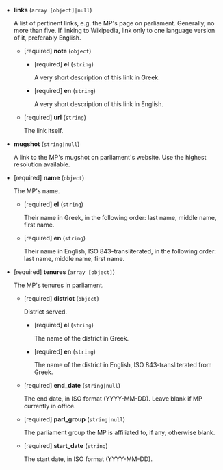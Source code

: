 
* **links** (`array [object]|null`)

    A list of pertinent links, e.g. the MP's page on parliament. Generally, no more than five. If linking to Wikipedia, link only to one language version of it, preferably English.

    * [required] **note** (`object`)

        * [required] **el** (`string`)

            A very short description of this link in Greek.

        * [required] **en** (`string`)

            A very short description of this link in English.

    * [required] **url** (`string`)

        The link itself.

* **mugshot** (`string|null`)

    A link to the MP's mugshot on parliament's website. Use the highest resolution available.

* [required] **name** (`object`)

    The MP's name.

    * [required] **el** (`string`)

        Their name in Greek, in the following order: last name, middle name, first name.

    * [required] **en** (`string`)

        Their name in English, ISO 843-transliterated, in the following order: last name, middle name, first name.

* [required] **tenures** (`array [object]`)

    The MP's tenures in parliament.

    * [required] **district** (`object`)

        District served.

        * [required] **el** (`string`)

            The name of the district in Greek.

        * [required] **en** (`string`)

            The name of the district in English, ISO 843-transliterated from Greek.

    * [required] **end_date** (`string|null`)

        The end date, in ISO format (YYYY-MM-DD). Leave blank if MP currently in office.

    * [required] **parl_group** (`string|null`)

        The parliament group the MP is affiliated to, if any; otherwise blank.

    * [required] **start_date** (`string`)

        The start date, in ISO format (YYYY-MM-DD).
